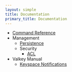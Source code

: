 ```yaml
---
layout: simple
title: Documentation
primary_title: Documentation
---
```


* [Command Reference](../commands/)
* Management
  * [Persistence](/docs/management/persistence.html)
  * Security
    * [ACL](/docs/management/security/acl.html)
* Valkey Manual
  * [Keyspace Notifications](/docs/manual/keyspace-notifications.html)
